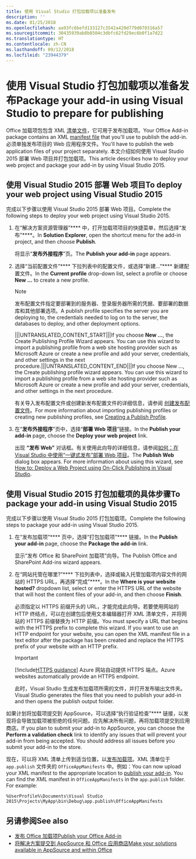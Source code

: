 ```yaml
---
title: 使用 Visual Studio 打包加载项以准备发布
description: ''
ms.date: 01/25/2018
ms.openlocfilehash: aa93fc6befd133127c3542a420d779d070316a57
ms.sourcegitcommit: 30435939ab8b8504c3dbfc62fd29ec6b0f1a7d22
ms.translationtype: HT
ms.contentlocale: zh-CN
ms.lasthandoff: 09/12/2018
ms.locfileid: "23944379"
---
```

# <a name="package-your-add-in-using-visual-studio-to-prepare-for-publishing"></a><span data-ttu-id="13e93-102">使用 Visual Studio 打包加载项以准备发布</span><span class="sxs-lookup"><span data-stu-id="13e93-102">Package your add-in using Visual Studio to prepare for publishing</span></span>

<span data-ttu-id="13e93-103">Office 加载项包包含 XML [清单文件](../develop/add-in-manifests.md)，它可用于发布加载项。</span><span class="sxs-lookup"><span data-stu-id="13e93-103">Your Office Add-in package contains an XML [manifest file](../develop/add-in-manifests.md) that you'll use to publish the add-in.</span></span> <span data-ttu-id="13e93-104">必须单独发布项目的 Web 应用程序文件。</span><span class="sxs-lookup"><span data-stu-id="13e93-104">You'll have to publish the web application files of your project separately.</span></span> <span data-ttu-id="13e93-105">本文介绍如何使用 Visual Studio 2015 部署 Web 项目并打包加载项。</span><span class="sxs-lookup"><span data-stu-id="13e93-105">This article describes how to deploy your web project and package your add-in by using Visual Studio 2015.</span></span>

## <a name="to-deploy-your-web-project-using-visual-studio-2015"></a><span data-ttu-id="13e93-106">使用 Visual Studio 2015 部署 Web 项目</span><span class="sxs-lookup"><span data-stu-id="13e93-106">To deploy your web project using Visual Studio 2015</span></span>

<span data-ttu-id="13e93-107">完成以下步骤以使用 Visual Studio 2015 部署 Web 项目。</span><span class="sxs-lookup"><span data-stu-id="13e93-107">Complete the following steps to deploy your web project using Visual Studio 2015.</span></span>

1. <span data-ttu-id="13e93-108">在“解决方案资源管理器”\*\*\*\* 中，打开加载项项目的快捷菜单，然后选择“发布”\*\*\*\*。</span><span class="sxs-lookup"><span data-stu-id="13e93-108">In  **Solution Explorer**, open the shortcut menu for the add-in project, and then choose  **Publish**.</span></span>
    
    <span data-ttu-id="13e93-109">将显示“**发布外接程序**”页。</span><span class="sxs-lookup"><span data-stu-id="13e93-109">The  **Publish your add-in** page appears.</span></span>
    
2. <span data-ttu-id="13e93-110">选择“当前配置文件”\*\*\*\* 下拉列表中的配置文件，或选择“新建…”\*\*\*\* 新建配置文件。</span><span class="sxs-lookup"><span data-stu-id="13e93-110">In the  **Current profile** drop-down list, select a profile or choose **New ...** to create a new profile.</span></span>
    
    > [!NOTE]
    > <span data-ttu-id="13e93-111">发布配置文件指定要部署到的服务器、登录服务器所需的凭据、要部署的数据库和其他部署选项。</span><span class="sxs-lookup"><span data-stu-id="13e93-111">A publish profile specifies the server you are deploying to, the credentials needed to log on to the server, the databases to deploy, and other deployment options.</span></span>

    <span data-ttu-id="13e93-p102">|||UNTRANSLATED_CONTENT_START|||If you choose  **New ...**, the Create Publishing Profile Wizard appears. You can use this wizard to import a publishing profile from a web site hosting provider such as Microsoft Azure or create a new profile and add your server, credentials, and other settings in the next procedure.|||UNTRANSLATED_CONTENT_END|||</span><span class="sxs-lookup"><span data-stu-id="13e93-p102">If you choose  New ..., the  Create publishing profile wizard appears. You can use this wizard to import a publishing profile from a web site hosting provider such as Microsoft Azure or create a new profile and add your server, credentials, and other settings in the next procedure.</span></span>
    
    <span data-ttu-id="13e93-114">有关导入发布配置文件或创建新发布配置文件的详细信息，请参阅 [创建发布配置文件](http://msdn.microsoft.com/library/dd465337.aspx#creating_a_profile)。</span><span class="sxs-lookup"><span data-stu-id="13e93-114">For more information about importing publishing profiles or creating new publishing profiles, see [Creating a Publish Profile](http://msdn.microsoft.com/library/dd465337.aspx#creating_a_profile).</span></span>
    
3. <span data-ttu-id="13e93-115">在“**发布外接程序**”页中，选择“**部署 Web 项目**”链接。</span><span class="sxs-lookup"><span data-stu-id="13e93-115">In the  **Publish your add-in** page, choose the **Deploy your web project** link.</span></span>
    
    <span data-ttu-id="13e93-p103">出现 **“发布 Web”** 对话框。有关使用此向导的详细信息，请参阅[如何：在 Visual Studio 中使用“一键式发布”部署 Web 项目](http://msdn.microsoft.com/library/dd465337.aspx)。</span><span class="sxs-lookup"><span data-stu-id="13e93-p103">The  **Publish Web** dialog box appears. For more information about using this wizard, see [How to: Deploy a Web Project using On-Click Publishing in Visual Studio](http://msdn.microsoft.com/library/dd465337.aspx).</span></span>
    

## <a name="to-package-your-add-in-using-visual-studio-2015"></a><span data-ttu-id="13e93-118">使用 Visual Studio 2015 打包加载项的具体步骤</span><span class="sxs-lookup"><span data-stu-id="13e93-118">To package your add-in using Visual Studio 2015</span></span>

<span data-ttu-id="13e93-119">完成以下步骤以使用 Visual Studio 2015 打包加载项。</span><span class="sxs-lookup"><span data-stu-id="13e93-119">Complete the following steps to package your add-in using Visual Studio 2015.</span></span>

1. <span data-ttu-id="13e93-120">在“发布加载项”\*\*\*\* 页中，选择“打包加载项”\*\*\*\* 链接。</span><span class="sxs-lookup"><span data-stu-id="13e93-120">In the **Publish your add-in** page, choose the **Package the add-in** link.</span></span>
    
    <span data-ttu-id="13e93-121">显示“发布 Office 和 SharePoint 加载项”向导。</span><span class="sxs-lookup"><span data-stu-id="13e93-121">The Publish Office and SharePoint Add-ins wizard appears.</span></span>
    
2. <span data-ttu-id="13e93-122">在“网站托管在哪里?”\*\*\*\* 下拉列表中，选择或输入托管加载项内容文件的网站的 HTTPS URL，再选择“完成”\*\*\*\*。</span><span class="sxs-lookup"><span data-stu-id="13e93-122">In the **Where is your website hosted?** dropdown list, select or enter the HTTPS URL of the website that will host the content files of your add-in, and then choose **Finish**.</span></span> 
    
    <span data-ttu-id="13e93-p104">必须指定以 HTTPS 前缀开头的 URL，才能完成此向导。若要使用网站的 HTTP 终结点，可以在创建包后使用文本编辑器打开 XML 清单文件，并将网站的 HTTPS 前缀替换为 HTTP 前缀。</span><span class="sxs-lookup"><span data-stu-id="13e93-p104">You must specify a URL that begins with the HTTPS prefix to complete this wizard. If you want to use an HTTP endpoint for your website, you can open the XML manifest file in a text editor after the package has been created and replace the HTTPS prefix of your website with an HTTP prefix.</span></span> 

    > [!IMPORTANT]
    > [!include[HTTPS guidance](../includes/https-guidance.md)]<span data-ttu-id="13e93-125"> Azure 网站自动提供 HTTPS 端点。</span><span class="sxs-lookup"><span data-stu-id="13e93-125">Azure websites automatically provide an HTTPS endpoint.</span></span>

    <span data-ttu-id="13e93-126">此时，Visual Studio 生成发布加载项所需的文件，并打开发布输出文件夹。</span><span class="sxs-lookup"><span data-stu-id="13e93-126">Visual Studio generates the files that you need to publish your add-in and then opens the publish output folder.</span></span> 
    
<span data-ttu-id="13e93-p105">如果计划将加载项提交到 AppSource，可以选择“执行验证检查”\*\*\*\* 链接，以发现将会导致加载项被拒绝的任何问题。应先解决所有问题，再将加载项提交到应用商店。</span><span class="sxs-lookup"><span data-stu-id="13e93-p105">If you plan to submit your add-in to AppSource, you can choose the **Perform a validation check** link to identify any issues that will prevent your add-in from being accepted. You should address all issues before you submit your add-in to the store.</span></span>

<span data-ttu-id="13e93-p106">现在，可以将 XML 清单上传到适当位置，以[发布加载项](../publish/publish.md)。XML 清单位于 `app.publish` 文件夹的 `OfficeAppManifests` 中。例如：</span><span class="sxs-lookup"><span data-stu-id="13e93-p106">You can now upload your XML manifest to the appropriate location to [publish your add-in](../publish/publish.md). You can find the XML manifest in `OfficeAppManifests` in the `app.publish` folder. For example:</span></span>

 `%UserProfile%\Documents\Visual Studio 2015\Projects\MyApp\bin\Debug\app.publish\OfficeAppManifests`


## <a name="see-also"></a><span data-ttu-id="13e93-132">另请参阅</span><span class="sxs-lookup"><span data-stu-id="13e93-132">See also</span></span>

- [<span data-ttu-id="13e93-133">发布 Office 加载项</span><span class="sxs-lookup"><span data-stu-id="13e93-133">Publish your Office Add-in</span></span>](../publish/publish.md)
- [<span data-ttu-id="13e93-134">将解决方案提交到 AppSource 和 Office 应用商店</span><span class="sxs-lookup"><span data-stu-id="13e93-134">Make your solutions available in AppSource and within Office</span></span>](https://docs.microsoft.com/office/dev/store/submit-to-the-office-store)
    
